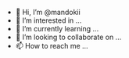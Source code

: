 - 👋 Hi, I’m @mandokii
- 👀 I’m interested in ...
- 🌱 I’m currently learning ...
- 💞️ I’m looking to collaborate on ...
- 📫 How to reach me ...

<!---
mandokii/mandokii is a ✨ special ✨ repository because its `README.md` (this file) appears on your GitHub profile.
You can click the Preview link to take a look at your changes.
--->
